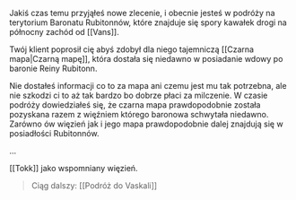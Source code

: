 Jakiś czas temu przyjąłeś nowe zlecenie, i obecnie jesteś w podróży na terytorium Baronatu Rubitonnów, które znajduje się spory kawałek drogi na północny zachód od [[Vans]].

Twój klient poprosił cię abyś zdobył dla niego tajemniczą [[Czarna mapa|Czarną mapę]], która dostała się niedawno w posiadanie wdowy po baronie Reiny Rubitonn.

Nie dostałeś informacji co to za mapa ani czemu jest mu tak potrzebna, ale nie szkodzi ci to aż tak bardzo bo dobrze płaci za milczenie. W czasie podróży dowiedziałeś się, że czarna mapa prawdopodobnie została pozyskana razem z więźniem którego baronowa schwytała niedawno. Zarówno ów więzień jak i jego mapa prawdopodobnie dalej znajdują się w posiadłości Rubitonnów.

...

[[Tokk]] jako wspomniany więzień.

> Ciąg dalszy: [[Podróż do Vaskali]]